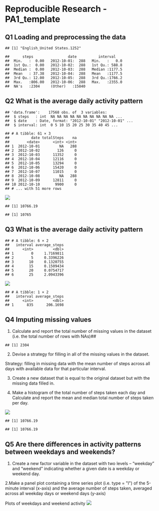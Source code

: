 # Reproducible Research - PA1_template




## Q1 Loading and preprocessing the data


```
## [1] "English_United States.1252"
```

```
##      steps                date          interval     
##  Min.   :  0.00   2012-10-01:  288   Min.   :   0.0  
##  1st Qu.:  0.00   2012-10-02:  288   1st Qu.: 588.8  
##  Median :  0.00   2012-10-03:  288   Median :1177.5  
##  Mean   : 37.38   2012-10-04:  288   Mean   :1177.5  
##  3rd Qu.: 12.00   2012-10-05:  288   3rd Qu.:1766.2  
##  Max.   :806.00   2012-10-06:  288   Max.   :2355.0  
##  NA's   :2304     (Other)   :15840
```
## Q2 What is the average daily activity pattern



```
## 'data.frame':	17568 obs. of  3 variables:
##  $ steps   : int  NA NA NA NA NA NA NA NA NA NA ...
##  $ date    : Date, format: "2012-10-01" "2012-10-01" ...
##  $ interval: int  0 5 10 15 20 25 30 35 40 45 ...
```



```
## # A tibble: 61 × 3
##          date totalSteps    na
##        <date>      <int> <int>
## 1  2012-10-01         NA   288
## 2  2012-10-02        126     0
## 3  2012-10-03      11352     0
## 4  2012-10-04      12116     0
## 5  2012-10-05      13294     0
## 6  2012-10-06      15420     0
## 7  2012-10-07      11015     0
## 8  2012-10-08         NA   288
## 9  2012-10-09      12811     0
## 10 2012-10-10       9900     0
## # ... with 51 more rows
```

![](PA1_template_files/figure-html/unnamed-chunk-5-1.png)<!-- -->



```
## [1] 10766.19
```

```
## [1] 10765
```
## Q3 What is the average daily activity pattern



```
## # A tibble: 6 × 2
##   interval average_steps
##      <int>         <dbl>
## 1        0     1.7169811
## 2        5     0.3396226
## 3       10     0.1320755
## 4       15     0.1509434
## 5       20     0.0754717
## 6       25     2.0943396
```

![](PA1_template_files/figure-html/unnamed-chunk-9-1.png)<!-- -->


```
## # A tibble: 1 × 2
##   interval average_steps
##      <int>         <dbl>
## 1      835      206.1698
```
## Q4 Imputing missing values

1. Calculate and report the total number of missing values in the dataset (i.e. the total number of rows with NAs)##


```
## [1] 2304
```
2. Devise a strategy for filling in all of the missing values in the dataset.

Strategy: filling in missing data with the mean number of steps across all days with available data for that particular interval.

3. Create a new dataset that is equal to the original dataset but with the missing data filled in.



4. Make a histogram of the total number of steps taken each day and Calculate and report the mean and median total number of steps taken per day.

![](PA1_template_files/figure-html/unnamed-chunk-13-1.png)<!-- -->

```
## [1] 10766.19
```

```
## [1] 10766.19
```


## Q5 Are there differences in activity patterns between weekdays and weekends?


1. Create a new factor variable in the dataset with two levels – “weekday” and “weekend” indicating whether a given date is a weekday or weekend day.



2.Make a panel plot containing a time series plot (i.e. type = "l") of the 5-minute interval (x-axis) and the average number of steps taken, averaged across all weekday days or weekend days (y-axis)


Plots of weekdays and weekend activity
![](PA1_template_files/figure-html/unnamed-chunk-17-1.png)<!-- -->





